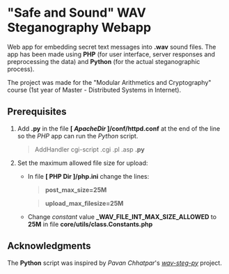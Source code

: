# "Safe and Sound" WAV Steganography Webapp

Web app for embedding secret text messages into **.wav** sound files. The app has been made using **__PHP__** (for user interface, server responses and preprocessing the data) and **__Python__** (for the actual steganographic process).

The project was made for the "Modular Arithmetics and Cryptography" course (1st year of Master - Distributed Systems in Internet).

## Prerequisites

1. Add **.py** in the file **[ _ApacheDir_ ]/conf/httpd.conf** at the end of the line so the _PHP_ app can run the _Python_ script.

    > AddHandler cgi-script .cgi .pl .asp **.py**

    

1. Set the maximum allowed file size for upload:
    - In file **[ __PHP Dir__ ]/php.ini** change the lines:
        > **post_max_size=25M**

        > **upload_max_filesize=25M**    

    - Change _constant_ value **___WAV_FILE_INT_MAX_SIZE_ALLOWED__** to **__25M__** in file **core/utils/class.Constants.php**
 
## Acknowledgments

The **__Python__** script was inspired by _Pavan Chhatpar_'s [_wav-steg-py_](https://github.com/pavanchhatpar/wav-steg-py) project.